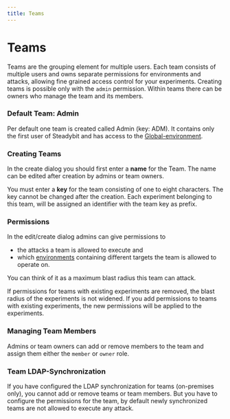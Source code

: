 ```yaml
---
title: Teams
---
```


# Teams

Teams are the grouping element for multiple users. Each team consists of multiple users and owns separate permissions for environments and attacks, allowing fine grained access control for your experiments. Creating teams is possible only with the `admin` permission. Within teams there can be owners who manage the team and its members.

### Default Team: Admin

Per default one team is created called Admin (key: ADM). It contains only the first user of Steadybit and has access to the [Global-environment](../../install-and-configure/manage-environments/README.md).

### Creating Teams

In the create dialog you should first enter a **name** for the Team. The name can be edited after creation by admins or team owners.

You must enter a **key** for the team consisting of one to eight characters. The key cannot be changed after the creation. Each experiment belonging to this team, will be assigned an identifier with the team key as prefix.

### Permissions

In the edit/create dialog admins can give permissions to

* the attacks a team is allowed to execute and
* which [environments](../../install-and-configure/manage-environments/README.md) containing different targets the team is allowed to operate on.

You can think of it as a maximum blast radius this team can attack.

If permissions for teams with existing experiments are removed, the blast radius of the experiments is not widened. If you add permissions to teams with existing experiments, the new permissions will be applied to the experiments.

### Managing Team Members

Admins or team owners can add or remove members to the team and assign them either the `member` or `owner` role.

### Team LDAP-Synchronization

If you have configured the LDAP synchronization for teams (on-premises only), you cannot add or remove teams or team members. But you have to configure the permissions for the team, by default newly synchronized teams are not allowed to execute any attack.
